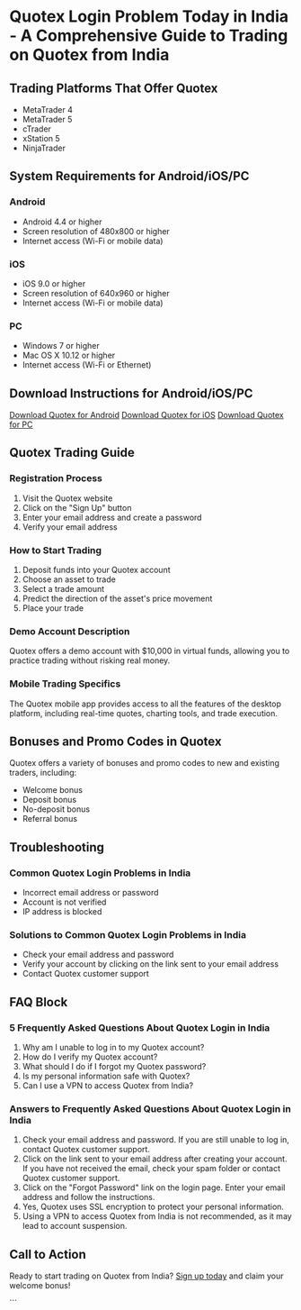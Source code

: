 # Quotex Login Problem Today in India - A Comprehensive Guide to Trading on Quotex from India

## Trading Platforms That Offer Quotex

-   MetaTrader 4
-   MetaTrader 5
-   cTrader
-   xStation 5
-   NinjaTrader

## System Requirements for Android/iOS/PC

### Android

-   Android 4.4 or higher
-   Screen resolution of 480x800 or higher
-   Internet access (Wi-Fi or mobile data)

### iOS

-   iOS 9.0 or higher
-   Screen resolution of 640x960 or higher
-   Internet access (Wi-Fi or mobile data)

### PC

-   Windows 7 or higher
-   Mac OS X 10.12 or higher
-   Internet access (Wi-Fi or Ethernet)

## Download Instructions for Android/iOS/PC

[Download Quotex for Android](\%22https://traff.sbs/brokerqxsignup\%22)
[Download Quotex for iOS](\%22https://traff.sbs/brokerqxsignup\%22)
[Download Quotex for PC](\%22https://traff.sbs/brokerqxsignup\%22)

## Quotex Trading Guide

### Registration Process

1.  Visit the Quotex website
2.  Click on the "Sign Up" button
3.  Enter your email address and create a password
4.  Verify your email address

### How to Start Trading

1.  Deposit funds into your Quotex account
2.  Choose an asset to trade
3.  Select a trade amount
4.  Predict the direction of the asset\'s price movement
5.  Place your trade

### Demo Account Description

Quotex offers a demo account with \$10,000 in virtual funds, allowing
you to practice trading without risking real money.

### Mobile Trading Specifics

The Quotex mobile app provides access to all the features of the desktop
platform, including real-time quotes, charting tools, and trade
execution.

## Bonuses and Promo Codes in Quotex

Quotex offers a variety of bonuses and promo codes to new and existing
traders, including:

-   Welcome bonus
-   Deposit bonus
-   No-deposit bonus
-   Referral bonus

## Troubleshooting

### Common Quotex Login Problems in India

-   Incorrect email address or password
-   Account is not verified
-   IP address is blocked

### Solutions to Common Quotex Login Problems in India

-   Check your email address and password
-   Verify your account by clicking on the link sent to your email
    address
-   Contact Quotex customer support

## FAQ Block

### 5 Frequently Asked Questions About Quotex Login in India

1.  Why am I unable to log in to my Quotex account?
2.  How do I verify my Quotex account?
3.  What should I do if I forgot my Quotex password?
4.  Is my personal information safe with Quotex?
5.  Can I use a VPN to access Quotex from India?

### Answers to Frequently Asked Questions About Quotex Login in India

1.  Check your email address and password. If you are still unable to
    log in, contact Quotex customer support.
2.  Click on the link sent to your email address after creating your
    account. If you have not received the email, check your spam folder
    or contact Quotex customer support.
3.  Click on the "Forgot Password" link on the login page. Enter
    your email address and follow the instructions.
4.  Yes, Quotex uses SSL encryption to protect your personal
    information.
5.  Using a VPN to access Quotex from India is not recommended, as it
    may lead to account suspension.

## Call to Action

Ready to start trading on Quotex from India? [Sign up
today](\%22https://traff.sbs/brokerqxsignup\%22) and claim your welcome
bonus!

\`\`\`

